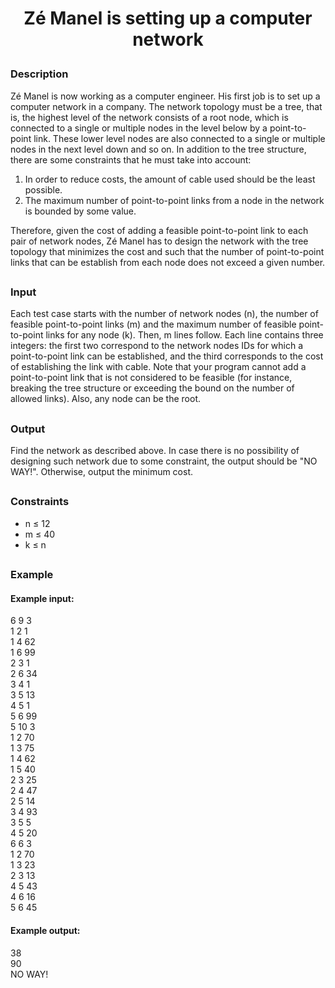 # <p align="center">Zé Manel is setting up a computer network</p>
### Description
Zé Manel is now working as a computer engineer. His first job is to set up a computer network in a company. The network topology must be a tree, that is, the highest level of the network consists of a root node, which is connected to a single or multiple nodes in the level below by a point-to-point link. These lower level nodes are also connected to a single or multiple nodes in the next level down and so on.
In addition to the tree structure, there are some constraints that he must take into account:
1. In order to reduce costs, the amount of cable used should be the least possible.
2. The maximum number of point-to-point links from a node in the network is bounded by some value.

Therefore, given the cost of adding a feasible point-to-point link to each pair of network nodes, Zé Manel has to design the network with the tree topology that minimizes the cost and such that the number of point-to-point links that can be establish from each node does not exceed a given number.
##
### Input
Each test case starts with the number of network nodes (n), the number of feasible point-to-point links (m) and the maximum number of feasible point-to-point links for any node (k). Then, m lines follow. Each line contains three integers: the first two correspond to the network nodes IDs for which a point-to-point link can be established, and the third corresponds to the cost of establishing the link with cable. Note that your program cannot add a point-to-point link that is not considered to be feasible (for instance, breaking the tree structure or exceeding the bound on the number of allowed links). Also, any node can be the root.
##
### Output
Find the network as described above. In case there is no possibility of designing such network due to some constraint, the output should be "NO WAY!". Otherwise, output the minimum cost.
##
### Constraints
- n ≤ 12
- m ≤ 40
- k ≤ n
##
### Example
#### Example input:
6 9 3<br>
1 2 1<br>
1 4 62<br>
1 6 99<br>
2 3 1<br>
2 6 34<br>
3 4 1<br>
3 5 13<br>
4 5 1<br>
5 6 99<br>
5 10 3<br>
1 2 70<br>
1 3 75<br>
1 4 62<br>
1 5 40<br>
2 3 25<br>
2 4 47<br>
2 5 14<br>
3 4 93<br>
3 5 5<br>
4 5 20<br>
6 6 3<br>
1 2 70<br>
1 3 23<br>
2 3 13<br>
4 5 43<br>
4 6 16<br>
5 6 45<br>
#### Example output:
38<br>
90<br>
NO WAY!<br>

